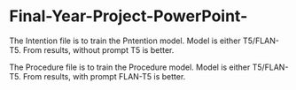 # Final-Year-Project-PowerPoint-

The Intention file is to train the Pntention model. Model is either T5/FLAN-T5. From results, without prompt T5 is better.

The Procedure file is to train the Procedure model. Model is either T5/FLAN-T5. From results, with prompt FLAN-T5 is better.

